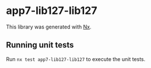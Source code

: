 # app7-lib127-lib127

This library was generated with [Nx](https://nx.dev).

## Running unit tests

Run `nx test app7-lib127-lib127` to execute the unit tests.
